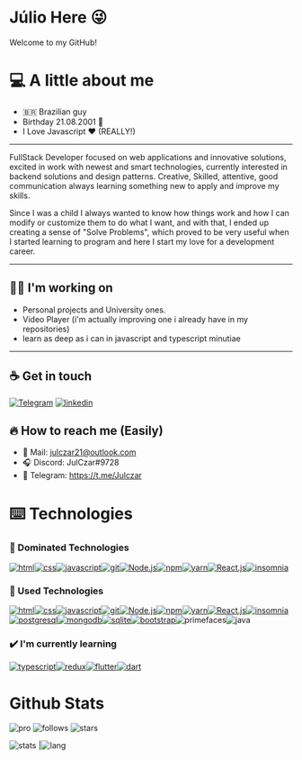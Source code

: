 
 
# Júlio Here 😜

Welcome to my GitHub!

# 💻 A little about me
 - 🇧🇷 Brazilian guy 
 - Birthday 21.08.2001 👶
 - I Love Javascript ❤️ (REALLY!)

---
  FullStack Developer focused on web applications and innovative solutions, excited in work with newest and smart technologies, currently interested in backend solutions and design patterns. Creative, Skilled, attentive, good communication always learning something new to apply and improve my skills.

  Since I was a child I always wanted to know how things work and how I can modify or customize them to do what I want, and with that, I ended up creating a sense of "Solve Problems", which proved to be very useful when I started learning to program and here I start my love for a development career.

---

##  👨‍💻 I'm working on
 - Personal projects and University ones. 
 - Video Player (i'm actually improving one i already have in my repositories)
 - learn as deep as i can in javascript and typescript minutiae

---

## ☕ Get in touch

[![Telegram](https://img.shields.io/badge/-Telegram?logo=telegram&label=telegram&style=for-the-badge)](https://t.me/JulCzar)
[![linkedin](https://img.shields.io/badge/-Linkedin-blue?style=for-the-badge&logo=linkedin&logoColor=white)](https://www.linkedin.com/in/j%C3%BAlio-c%C3%A9sar-barcelo-monteiro-17598b14a/)

## 🔥 How to reach me (Easily)
 - 📧 Mail: julczar21@outlook.com
 - 🎧 Discord: JulCzar#9728
 - 📱 Telegram: https://t.me/Julczar

# ⌨️ Technologies

### 📁 Dominated Technologies

[![html](https://img.shields.io/badge/-HTML5-red?style=for-the-badge&logo=html&logoColor=white)](https://developer.mozilla.org/en-US/docs/Web/HTML)[![css](https://img.shields.io/badge/-CSS3-darkblue?style=for-the-badge&logo=css3&logoColor=white)](https://developer.mozilla.org/en-US/docs/Web/CSS)[![javascript](https://img.shields.io/badge/-JavaScript-yellow?style=for-the-badge&logo=javascript&logoColor=white)](https://www.javascript.com)[![git](https://img.shields.io/badge/-Git-red?style=for-the-badge&logo=git&logoColor=white)](https://git-scm.com)[![Node.js](https://img.shields.io/badge/-Node.js-green?style=for-the-badge&logo=node.js&logoColor=white)](https://nodejs.org/en/)[![npm](https://img.shields.io/badge/-NPM-black?style=for-the-badge&logo=npm&logoColor=white)](https://www.npmjs.com)[![yarn](https://img.shields.io/badge/-Yarn-grey?style=for-the-badge&logo=yarn&logoColor=#2C8EBB)](https://yarnpkg.com)[![React.js](https://img.shields.io/badge/-React.js-blue?style=for-the-badge&logo=react&logoColor=white)](https://reactjs.org)[![insomnia](https://img.shields.io/badge/-Insomnia-blueviolet?style=for-the-badge&logo=insomnia&logoColor=white)](https://insomnia.rest) 

### 📁 Used Technologies

[![html](https://img.shields.io/badge/-HTML5-red?style=for-the-badge&logo=html&logoColor=white)](https://developer.mozilla.org/en-US/docs/Web/HTML)[![css](https://img.shields.io/badge/-CSS3-darkblue?style=for-the-badge&logo=css3&logoColor=white)](https://developer.mozilla.org/en-US/docs/Web/CSS)[![javascript](https://img.shields.io/badge/-JavaScript-yellow?style=for-the-badge&logo=javascript&logoColor=white)](https://www.javascript.com)[![git](https://img.shields.io/badge/-Git-red?style=for-the-badge&logo=git&logoColor=white)](https://git-scm.com)[![Node.js](https://img.shields.io/badge/-Node.js-green?style=for-the-badge&logo=node.js&logoColor=white)](https://nodejs.org/en/)[![npm](https://img.shields.io/badge/-NPM-black?style=for-the-badge&logo=npm&logoColor=white)](https://www.npmjs.com)[![yarn](https://img.shields.io/badge/-Yarn-grey?style=for-the-badge&logo=yarn&logoColor=#2C8EBB)](https://yarnpkg.com)[![React.js](https://img.shields.io/badge/-React.js-blue?style=for-the-badge&logo=react&logoColor=white)](https://reactjs.org)[![insomnia](https://img.shields.io/badge/-Insomnia-blueviolet?style=for-the-badge&logo=insomnia&logoColor=white)](https://insomnia.rest)[![postgresql](https://img.shields.io/badge/-Postgresql-blue?style=for-the-badge&logo=postgresql&logoColor=white)](https://www.postgresql.org)[![mongodb](https://img.shields.io/badge/-Mongodb-darkgreen?style=for-the-badge&logo=mongodb&logoColor=white)](https://www.mongodb.com)[![sqlite](https://img.shields.io/badge/-Sqlite-darkblue?style=for-the-badge&logo=sqlite&logoColor=white)](https://www.sqlite.org/)[![bootstrap](https://img.shields.io/badge/-Bootstrap-purple?style=for-the-badge&logo=bootstrap&logoColor=white)](https://getbootstrap.com)![primefaces](https://img.shields.io/badge/-primereact-blue?style=for-the-badge&logoColor=white)![java](https://img.shields.io/badge/Java-ED8B00?style=for-the-badge&logo=java&logoColor=white)


### ✔️ I'm currently learning

 [![typescript](https://img.shields.io/badge/-TypeScript-blue?style=for-the-badge&logo=typescript&logoColor=white)](https://www.typescriptlang.org)[![redux](https://img.shields.io/badge/-Redux-blueviolet?style=for-the-badge&logo=redux&logoColor=white)](https://redux.js.org)[![flutter](https://img.shields.io/badge/-Flutter-blue?style=for-the-badge&logo=flutter&logoColor=white)](https://flutter.dev)[![dart](https://img.shields.io/badge/-Dart-blue?style=for-the-badge&logo=dart&logoColor=white)](https://dart.dev)


# Github Stats
 ![pro](https://img.shields.io/badge/-PRO-blueviolet?style=for-the-badge&logo=github) ![follows](https://img.shields.io/github/followers/JulCzar?style=for-the-badge) ![stars](https://img.shields.io/github/stars/JulCzar?style=for-the-badge) 

![stats](https://github-readme-stats.vercel.app/api?username=JulCzar&show_icons=true&theme=dark)
|![lang](https://github-readme-stats.vercel.app/api/top-langs/?username=JulCzar&layout=compact&theme=dark)

